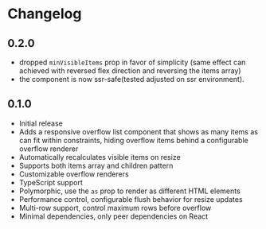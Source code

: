 # Changelog

## 0.2.0

- dropped `minVisibleItems` prop in favor of simplicity (same effect can achieved with reversed flex direction and reversing the items array)
- the component is now ssr-safe(tested adjusted on ssr environment).

## 0.1.0

- Initial release
- Adds a responsive overflow list component that shows as many items as can fit within constraints, hiding overflow items behind a configurable overflow renderer
- Automatically recalculates visible items on resize
- Supports both items array and children pattern
- Customizable overflow renderers
- TypeScript support
- Polymorphic, use the `as` prop to render as different HTML elements
- Performance control, configurable flush behavior for resize updates
- Multi-row support, control maximum rows before overflow
- Minimal dependencies, only peer dependencies on React
